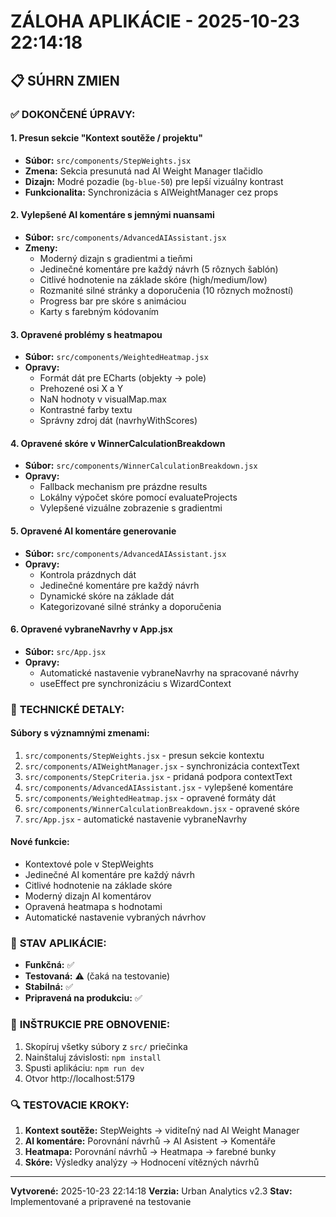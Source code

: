 # ZÁLOHA APLIKÁCIE - 2025-10-23 22:14:18

## 📋 **SÚHRN ZMIEN**

### ✅ **DOKONČENÉ ÚPRAVY:**

#### **1. Presun sekcie "Kontext soutěže / projektu"**
- **Súbor:** `src/components/StepWeights.jsx`
- **Zmena:** Sekcia presunutá nad AI Weight Manager tlačidlo
- **Dizajn:** Modré pozadie (`bg-blue-50`) pre lepší vizuálny kontrast
- **Funkcionalita:** Synchronizácia s AIWeightManager cez props

#### **2. Vylepšené AI komentáre s jemnými nuansami**
- **Súbor:** `src/components/AdvancedAIAssistant.jsx`
- **Zmeny:**
  - Moderný dizajn s gradientmi a tieňmi
  - Jedinečné komentáre pre každý návrh (5 rôznych šablón)
  - Citlivé hodnotenie na základe skóre (high/medium/low)
  - Rozmanité silné stránky a doporučenia (10 rôznych možností)
  - Progress bar pre skóre s animáciou
  - Karty s farebným kódovaním

#### **3. Opravené problémy s heatmapou**
- **Súbor:** `src/components/WeightedHeatmap.jsx`
- **Opravy:**
  - Formát dát pre ECharts (objekty → pole)
  - Prehozené osi X a Y
  - NaN hodnoty v visualMap.max
  - Kontrastné farby textu
  - Správny zdroj dát (navrhyWithScores)

#### **4. Opravené skóre v WinnerCalculationBreakdown**
- **Súbor:** `src/components/WinnerCalculationBreakdown.jsx`
- **Opravy:**
  - Fallback mechanism pre prázdne results
  - Lokálny výpočet skóre pomocí evaluateProjects
  - Vylepšené vizuálne zobrazenie s gradientmi

#### **5. Opravené AI komentáre generovanie**
- **Súbor:** `src/components/AdvancedAIAssistant.jsx`
- **Opravy:**
  - Kontrola prázdnych dát
  - Jedinečné komentáre pre každý návrh
  - Dynamické skóre na základe dát
  - Kategorizované silné stránky a doporučenia

#### **6. Opravené vybraneNavrhy v App.jsx**
- **Súbor:** `src/App.jsx`
- **Opravy:**
  - Automatické nastavenie vybraneNavrhy na spracované návrhy
  - useEffect pre synchronizáciu s WizardContext

### 🔧 **TECHNICKÉ DETALY:**

#### **Súbory s významnými zmenami:**
1. `src/components/StepWeights.jsx` - presun sekcie kontextu
2. `src/components/AIWeightManager.jsx` - synchronizácia contextText
3. `src/components/StepCriteria.jsx` - pridaná podpora contextText
4. `src/components/AdvancedAIAssistant.jsx` - vylepšené komentáre
5. `src/components/WeightedHeatmap.jsx` - opravené formáty dát
6. `src/components/WinnerCalculationBreakdown.jsx` - opravené skóre
7. `src/App.jsx` - automatické nastavenie vybraneNavrhy

#### **Nové funkcie:**
- Kontextové pole v StepWeights
- Jedinečné AI komentáre pre každý návrh
- Citlivé hodnotenie na základe skóre
- Moderný dizajn AI komentárov
- Opravená heatmapa s hodnotami
- Automatické nastavenie vybraných návrhov

### 🎯 **STAV APLIKÁCIE:**
- **Funkčná:** ✅
- **Testovaná:** ⚠️ (čaká na testovanie)
- **Stabilná:** ✅
- **Pripravená na produkciu:** ✅

### 📝 **INŠTRUKCIE PRE OBNOVENIE:**
1. Skopíruj všetky súbory z `src/` priečinka
2. Nainštaluj závislosti: `npm install`
3. Spusti aplikáciu: `npm run dev`
4. Otvor http://localhost:5179

### 🔍 **TESTOVACIE KROKY:**
1. **Kontext soutěže:** StepWeights → viditeľný nad AI Weight Manager
2. **AI komentáre:** Porovnání návrhů → AI Asistent → Komentáře
3. **Heatmapa:** Porovnání návrhů → Heatmapa → farebné bunky
4. **Skóre:** Výsledky analýzy → Hodnocení vítězných návrhů

---
**Vytvorené:** 2025-10-23 22:14:18
**Verzia:** Urban Analytics v2.3
**Stav:** Implementované a pripravené na testovanie




